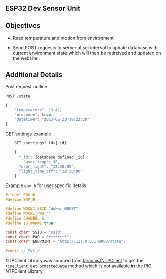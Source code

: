 ## ESP32 Dev Sensor Unit
## Objectives

- Read temperature and motion from environment
  
- Send POST requests to server at set interval to update database with current environment state which will then be retireived and updated on the website
 
## Additional Details
Post request outline
```jsx
POST /state

{
    "temperature": 23.42,
    "presence": true,
    "datetime": "2023-02-23T18:22:28"
}

```

GET settings example
```jsx
    GET /settings?_id={_id}

    {
      "_id": {database defined _id}
    	"user_temp": 30, 
      "user_light": "18:30:00", 
      "light_time_off": "22:30:00"
    }
```


Example `env.h` for user specific details
```c
#ifndef ENV_H
#define ENV_H

#define WOKWI_SSID "Wokwi-GUEST"
#define WOKWI_PWD ""
#define CHANNEL 6
#define IS_WOKWI true

const char* SSID = "ssid";
const char* PWD = "********";
const char* ENDPOINT = "http://127.0.0.1:8000/state";

#endif // ENV_H
```

NTPClient Library was sourced from [taranais/NTPClient](https://github.com/taranais/NTPClient) to get the `timeClient.getFormattedDate` method which is not available in the PIO NTPClient Library